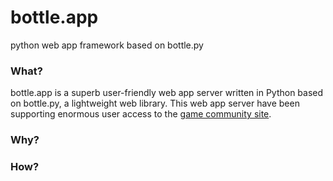 # bottle.app
python web app framework based on bottle.py

### What?
bottle.app is a superb user-friendly web app server written in Python based on bottle.py, a lightweight web library. This web app server have been supporting enormous user access to the [game community site](http://forum.tgp.qq.com/bbs.html).

### Why?

### How?
